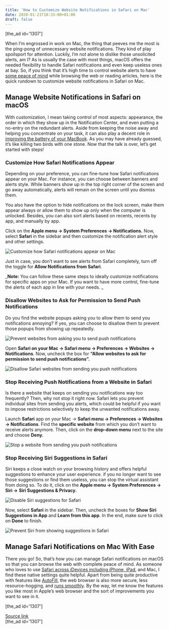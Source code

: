 ```yaml
---
title: 'How to Customize Website Notifications in Safari on Mac'
date: 2020-01-21T10:33:00+01:00
draft: false
---
```


\[the\_ad id='1307'\]  
  

  

When I’m engrossed in work on Mac, the thing that peeves me the most is the ping-pong of unnecessary website notifications. They kind of play spoilsport for attention. Luckily, I’m not alone to dislike those unsolicited alerts, am I? As is usually the case with most things, macOS offers the needed flexibility to handle Safari notifications and even keep useless ones at bay. So, if you think that it’s high time to control website alerts to have [some peace of mind](https://beebom.com/best-mind-mapping-apps-mac/) while browsing the web or reading articles, here is the quick rundown to customize website notifications in Safari on Mac.  

Manage Website Notifications in Safari on macOS
-----------------------------------------------

  

With customization, I mean taking control of most aspects: appearance, the order in which they show up in the Notification Center, and even putting a no-entry on the redundant alerts. Aside from keeping the noise away and helping you concentrate on your task, it can also play a decent role in [improving the battery of your MacBook](https://beebom.com/how-disable-turbo-boost-prevent-mac-heating/). As you may have already guessed, it’s like killing two birds with one stone. Now that the talk is over, let’s get started with steps!  

### Customize How Safari Notifications Appear

  

Depending on your preference, you can fine-tune how Safari notifications appear on your Mac. For instance, you can choose between banners and alerts style. While banners show up in the top right corner of the screen and go away automatically, alerts will remain on the screen until you dismiss them.  

You also have the option to hide notifications on the lock screen, make them appear always or allow them to show up only when the computer is unlocked. Besides, you can also sort alerts based on recents, recents by app, and manually by app.  

Click on the **Apple menu -> System Preferences -> Notifications.** Now, select **Safari** in the sidebar and then customize the notification alert style and other settings.  

![Customize how Safari notifications appear on Mac](https://beebom.com/wp-content/uploads/2020/01/Customize-how-Safari-notifications-appear-on-Mac-.jpg)

Just in case, you don’t want to see alerts from Safari completely, turn off the toggle for **Allow Notifications from Safari**.  

_**Note:** You can follow these same steps to ideally customize notifications for specific apps on your Mac. If you want to have more control, fine-tune the alerts of each app in line with your needs. _  

### Disallow Websites to Ask for Permission to Send Push Notifications

  

Do you find the website popups asking you to allow them to send you notifications annoying? If yes, you can choose to disallow them to prevent those popups from showing up repeatedly.

  
  

  

![Prevent websites from asking you to send push notifications](https://beebom.com/wp-content/uploads/2020/01/Prevent-websites-from-asking-you-to-send-push-notifications-.jpg)

Open **Safari on your Mac -> Safari menu -> Preferences -> Websites -> Notifications**. Now, uncheck the box for **“Allow websites to ask for permission to send push notifications”.**  

![Disallow Safari websites from sending you push notifications](https://beebom.com/wp-content/uploads/2020/01/Disallow-Safari-websites-from-sending-you-push-notifications-.jpg)

### Stop Receiving Push Notifications from a Website in Safari

  

Is there a website that keeps on sending you notifications way too frequently? Then, why not stop it right now. Safari lets you prevent individual sites from sending you alerts, which could be helpful if you want to impose restrictions selectively to keep the unwanted notifications away.  

Launch **Safari** app on your Mac -> **Safari menu -> Preferences -> Websites -> Notifications**. Find the **specific website** from which you don’t want to receive alerts anymore. Then, click on the **drop-down menu** next to the site and choose **Deny.**  

![Stop a website from sending you push notifications](https://beebom.com/wp-content/uploads/2020/01/Stop-a-website-from-sending-you-push-notifications-.jpg)

### Stop Receiving Siri Suggestions in Safari

  

Siri keeps a close watch on your browsing history and offers helpful suggestions to enhance your user experience. if you no longer want to see those suggestions or find them useless, you can stop the virtual assistant from doing so. To do it, click on the **Apple menu -> System Preferences -> Siri ->** **Siri Suggestions & Privacy.**  

![Disable Siri suggestions for Safari](https://beebom.com/wp-content/uploads/2020/01/Disable-Siri-suggestions-for-Safari-.jpg)

Now, select **Safari** in the sidebar. Then, uncheck the boxes for **Show Siri Suggestions in App** and **Learn from this app**. In the end, make sure to click on **Done** to finish.  

![Prevent Siri from showing suggestions in Safari](https://beebom.com/wp-content/uploads/2020/01/Prevent-Siri-from-showing-suggestions-in-Safari-.jpg)

Manage Safari Notifications on Mac With Ease
--------------------------------------------

  

There you go! So, that’s how you can manage Safari notifications on macOS so that you can browse the web with complete peace of mind. As someone who loves to use [Safari across iDevices including iPhone, iPad](https://beebom.com/safari-tips-get-most-out-ios-13-ipados-13/), and Mac, I find these native settings quite helpful. Apart from being quite productive with features like [AutoFill](https://beebom.com/autofill-passwords-not-working-iphone-ipad-fix/), the web browser is also more secure, less resource-hogging, and [runs smoothly](https://beebom.com/safari-running-slow-macos-catalina-update-fix/). By the way, let me know the features you like most in Apple’s web browser and the sort of improvements you want to see in it.  

  
  
\[the\_ad id='1307'\]  
  
[Source link](https://beebom.com/how-customize-website-notifications-safari-mac/)  
\[the\_ad id='1307'\]
